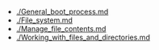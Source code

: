 
- [./General_boot_process.md](./General_boot_process.md)
- [./File_system.md](./File_system.md)
- [./Manage_file_contents.md](./Manage_file_contents.md)
- [./Working_with_files_and_directories.md](./Working_with_files_and_directories.md)

